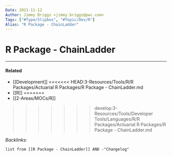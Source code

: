```yaml
---
Date: 2021-11-12
Author: Jimmy Briggs <jimmy.briggs@pwc.com>
Tags: ["#Type/Slipbox", "#Topic/Dev/R"]
Alias: "R Package - ChainLadder"
---
```


# R Package - ChainLadder

***

#### Related

- [[Development]]
<<<<<<< HEAD:3-Resources/Tools/R/R Packages/Actuarial R Packages/R Package - ChainLadder.md
- [[R]]
=======
- [[2-Areas/MOCs/R]]
>>>>>>> develop:3-Resources/Tools/Developer Tools/Languages/R/R Packages/Actuarial R Packages/R Package - ChainLadder.md


*Backlinks:*

```dataview
list from [[R Package - ChainLadder]] AND -"Changelog"
```